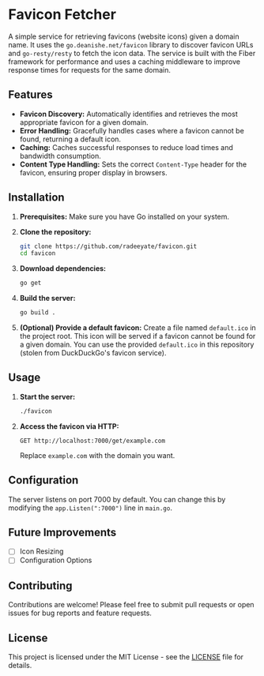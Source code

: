 # Favicon Fetcher

A simple service for retrieving favicons (website icons) given a domain name. It uses the `go.deanishe.net/favicon` library to discover favicon URLs and `go-resty/resty` to fetch the icon data.  The service is built with the Fiber framework for performance and uses a caching middleware to improve response times for requests for the same domain.

## Features

* **Favicon Discovery:**  Automatically identifies and retrieves the most appropriate favicon for a given domain.
* **Error Handling:**  Gracefully handles cases where a favicon cannot be found, returning a default icon.
* **Caching:** Caches successful responses to reduce load times and bandwidth consumption.
* **Content Type Handling:** Sets the correct `Content-Type` header for the favicon, ensuring proper display in browsers.

## Installation

1. **Prerequisites:** Make sure you have Go installed on your system.

2. **Clone the repository:**

   ```bash
   git clone https://github.com/radeeyate/favicon.git 
   cd favicon
   ```

3. **Download dependencies:**

   ```bash
   go get
   ```

4. **Build the server:**

   ```bash
   go build .
   ```

5. **(Optional) Provide a default favicon:** Create a file named `default.ico` in the project root. This icon will be served if a favicon cannot be found for a given domain.  You can use the provided `default.ico` in this repository (stolen from DuckDuckGo's favicon service).

## Usage

1. **Start the server:**

   ```bash
   ./favicon
   ```

2. **Access the favicon via HTTP:**

   ```http
   GET http://localhost:7000/get/example.com
   ```

   Replace `example.com` with the domain you want.

## Configuration

The server listens on port 7000 by default. You can change this by modifying the `app.Listen(":7000")` line in `main.go`.

## Future Improvements

* [ ] Icon Resizing
* [ ] Configuration Options

## Contributing

Contributions are welcome!  Please feel free to submit pull requests or open issues for bug reports and feature requests.


## License

This project is licensed under the MIT License - see the [LICENSE](LICENSE) file for details.
